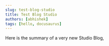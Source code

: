 ```yaml
---
slug: test-blog-studio
title: Test Blog Studio
authors: [abhishek]
tags: [hello, docusaurus]
---
```


Here is the summary of a very new Studio Blog,

<!-- truncate -->

